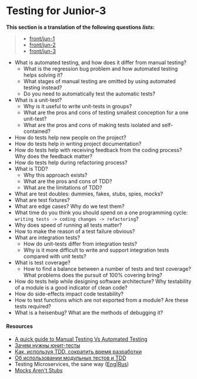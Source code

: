 # Testing for Junior-3

__This section is a translation of the following questions _lists_:__

> * [front/jun-1](/frontend/junior-1/testing.md)
> * [front/jun-2](/frontend/junior-2/testing.md)
> * [front/jun-3](/frontend/junior-3/testing.md)

* What is automated testing, and how does it differ from manual testing?
  * What is the regression bug problem and how automated testing helps solving it?
  * What stages of manual testing are omitted by using automated testing instead?
  * Do you need to automatically test the automatic tests?
* What is a unit-test?
  * Why is it useful to write unit-tests in groups?
  * What are the pros and cons of testing smallest conception for a one unit-test?
  * What are the pros and cons of making tests isolated and self-contained?
* How do tests help new people on the project?
* How do tests help in writing project documentation?
* How do tests help with receiving feedback from the coding process?
Why does the feedback matter?
* How do tests help during refactoring process?
* What is TDD?
  * Why this approach exists?
  * What are the pros and cons of TDD?
  * What are the limitations of TDD?
* What are test doubles: dummies, fakes, stubs, spies, mocks?
* What are test fixtures?
* What are edge cases? Why do we test them?
* What time do you think you should spend on a one programming cycle: `writing tests -> coding changes -> refactoring`?
* Why does speed of running all tests matter?
* How to make the reason of a test failure obvious?
* What are integration tests?
  * How do unit-tests differ from integration tests?
  * Why is it more difficult to write and support integration tests compared with unit tests?
* What is test coverage?
  * How to find a balance between a number of tests and test coverage?
  What problems does the pursuit of 100% covering bring?
* How do tests help while designing software architecture?
Why testability of a module is a good indicator of clean code?
* How do side-effects impact code testability?
* How to test functions which are not exported from a module?
Are these tests required?
* What is a heisenbug?
What are the methods of debugging it?

#### Resources

* [A quick guide to Manual Testing Vs Automated Testing](https://reqtest.com/testing-blog/manual-testing-vs-automated-testing/)
* [Зачем нужны юнит-тесты](https://tproger.ru/translations/unit-tests-purposes/)
* [Как, используя TDD, сократить время разработки](https://www.simbirsoft.com/blog/razrabotka-cherez-testirovanie-polza-i-vred/)
* [Об использовании модульных тестов и TDD](https://eax.me/unit-testing/)
* Testing Microservices, the sane way ([Eng](https://medium.com/@copyconstruct/testing-microservices-the-sane-way-9bb31d158c16?imm_mid=0fa713&%3Bcmp=em-webops-na-na-newsltr_20180112)|[Rus](https://habr.com/ru/company/oleg-bunin/blog/349632/))
* [Mocks Aren't Stubs](https://www.martinfowler.com/articles/mocksArentStubs.html)
